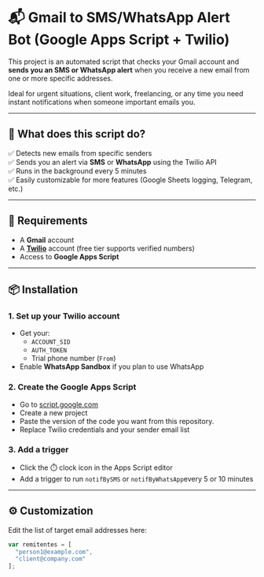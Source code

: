 # 📬 Gmail to SMS/WhatsApp Alert Bot (Google Apps Script + Twilio)

This project is an automated script that checks your Gmail account and **sends you an SMS or WhatsApp alert** when you receive a new email from one or more specific addresses.

Ideal for urgent situations, client work, freelancing, or any time you need instant notifications when someone important emails you.

---

## 🚀 What does this script do?

✅ Detects new emails from specific senders  
✅ Sends you an alert via **SMS** or **WhatsApp** using the Twilio API  
✅ Runs in the background every 5 minutes  
✅ Easily customizable for more features (Google Sheets logging, Telegram, etc.)

---

## 🧰 Requirements

- A **Gmail** account  
- A **[Twilio](https://www.twilio.com/try-twilio)** account (free tier supports verified numbers)  
- Access to **Google Apps Script**

---

## 📦 Installation

### 1. Set up your Twilio account

- Get your:
  - `ACCOUNT_SID`
  - `AUTH_TOKEN`
  - Trial phone number (`From`)
- Enable **WhatsApp Sandbox** if you plan to use WhatsApp

### 2. Create the Google Apps Script

- Go to [script.google.com](https://script.google.com/)
- Create a new project
- Paste the version of the code you want from this repository.
- Replace Twilio credentials and your sender email list

### 3. Add a trigger

- Click the ⏱️ clock icon in the Apps Script editor
- Add a trigger to run `notifBySMS` or `notifByWhatsApp`every 5 or 10 minutes

---

## ⚙️ Customization

Edit the list of target email addresses here:

```javascript
var remitentes = [
  "person1@example.com",
  "client@company.com"
];


